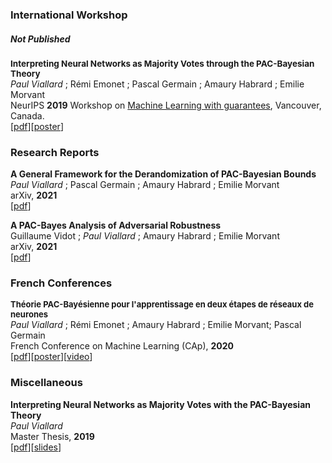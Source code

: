 ### International Workshop
##### Not Published
<strong style="font-size: 13.5px">Interpreting Neural Networks as Majority Votes through the PAC-Bayesian Theory</strong>  
_Paul Viallard_ ; Rémi Emonet ; Pascal Germain ; Amaury Habrard ; Emilie Morvant  
NeurIPS **2019** Workshop on [Machine Learning with guarantees](https://sites.google.com/view/mlwithguarantees), Vancouver, Canada.  
[[pdf](https://drive.google.com/file/d/1hc66gKlyotowhK_4__DCaNemvMR1DXWN/view)][[poster](https://drive.google.com/file/d/1dpy2flI1BbDIdoArtLJl0XF_uL6zV2ZZ/view)]

### Research Reports

**A General Framework for the Derandomization of PAC-Bayesian Bounds**  
_Paul Viallard_ ; Pascal Germain ; Amaury Habrard ; Emilie Morvant  
arXiv, **2021**  
[[pdf](https://arxiv.org/abs/2102.08649)]

**A PAC-Bayes Analysis of Adversarial Robustness**  
Guillaume Vidot ; _Paul Viallard_ ; Amaury Habrard ; Emilie Morvant  
arXiv, **2021**  
[[pdf](https://arxiv.org/abs/2102.11069)]

### French Conferences
<strong style="font-size: 13.0px">Théorie PAC-Bayésienne pour l'apprentissage en deux étapes de réseaux de neurones</strong>  
_Paul Viallard_ ; Rémi Emonet ; Amaury Habrard ; Emilie Morvant; Pascal Germain  
French Conference on Machine Learning (CAp), **2020**  
[[pdf](https://drive.google.com/file/d/1ayUPkvPUzLrvOg2onV-t1r2nPbO_X4Tb/view?usp=sharing)][[poster](publication/2020/cap/poster)][[video](https://www.youtube.com/watch?v=__3UueF5NZQ)]

### Miscellaneous
**Interpreting Neural Networks as Majority Votes with the PAC-Bayesian Theory**  
_Paul Viallard_  
Master Thesis, **2019**  
[[pdf](https://drive.google.com/open?id=13O2Ce3s9eR2M8GXsZkjuryQvot-lhVLf)][[slides](https://drive.google.com/open?id=1TSE4oVPSbgCwel1C85WGQIB4Ricy89-S)]

